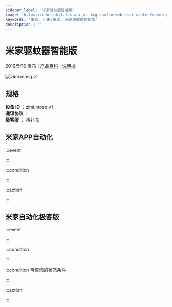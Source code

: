 ```yaml
---
sidebar_label: '米家驱蚊器智能版'
image: 'https://cdn.cnbj1.fds.api.mi-img.com/iotweb-user-center/developer_1679070103941Zk5giOwg.png?GalaxyAccessKeyId=AKVGLQWBOVIRQ3XLEW&Expires=9223372036854775807&Signature=tFo6cVN4a/E3j11q6tmk2LQtk9U='
keywords: '米家, 小米/米家, 米家驱蚊器智能版'
description : ''
---
```

# 米家驱蚊器智能版

2019/5/16 发布 | [产品百科](https://home.mi.com/webapp/content/baike/product/index.html?model=zimi.mosq.v1/) | [说明书](https://home.mi.com/views/introduction.html?model=zimi.mosq.v1&region=cn)

![zimi.mosq.v1](https://cdn.cnbj1.fds.api.mi-img.com/iotweb-user-center/developer_1679070103941Zk5giOwg.png?GalaxyAccessKeyId=AKVGLQWBOVIRQ3XLEW&Expires=9223372036854775807&Signature=tFo6cVN4a/E3j11q6tmk2LQtk9U=)

## 规格  
> 
**设备 ID** ：zimi.mosq.v1  
**通讯协议** ：  
**极客版**  ： 待补充 


## 米家APP自动化  

:::event  

:::

:::condition  

:::

:::action   

:::

## 米家自动化极客版  

:::event  

:::

:::condition  

:::

:::condition 可查询的状态条件  

:::

:::action  

:::

        
